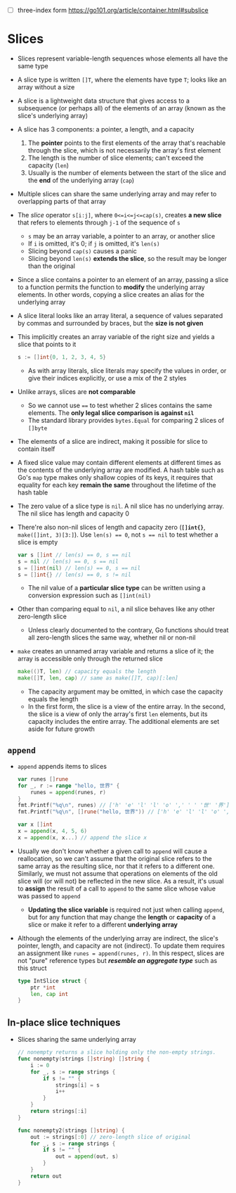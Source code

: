 - [ ] three-index form https://go101.org/article/container.html#subslice

# Slices
- Slices represent variable-length sequences whose elements all have the same type
- A slice type is written `[]T`, where the elements have type `T`; looks like an array without a size
- A slice is a lightweight data structure that gives access to a subsequence (or perhaps all) of the elements of an array (known as the slice's underlying array)
- A slice has 3 components: a pointer, a length, and a capacity
   1. The **pointer** points to the first elements of the array that's reachable through the slice, which is not necessarily the array's first element
   2. The length is the number of slice elements; can't exceed the capacity (`len`)
   3. Usually is the number of elements between the start of the slice and the **end** of the underlying array (`cap`)
- Multiple slices can share the same underlying array and may refer to overlapping parts of that array
- The *slice* operator `s[i:j]`, where `0<=i<=j<=cap(s)`, creates **a new slice** that refers to elements through `j-1` of the sequence of `s`
    - `s` may be an array variable, a pointer to an array, or another slice
    - If `i` is omitted, it's 0; if `j` is omitted, it's `len(s)`
    - Slicing beyond `cap(s)` causes a panic
    - Slicing beyond `len(s)` **extends the slice**, so the result may be longer than the original
- Since a slice contains a pointer to an element of an array, passing a slice to a function permits the function to **modify** the underlying array elements. In other words, copying a slice creates an alias for the underlying array
- A slice literal looks like an array literal, a sequence of values separated by commas and surrounded by braces, but the **size is not given**
- This implicitly creates an array variable of the right size and yields a slice that points to it

    ```go
	s := []int{0, 1, 2, 3, 4, 5}
    ```

    - As with array literals, slice literals may specify the values in order, or give their indices explicitly, or use a mix of the 2 styles
- Unlike arrays, slices are **not comparable**
    - So we cannot use `==` to test whether 2 slices contains the same elements. The **only legal slice comparison is against `nil`**
    - The standard library provides `bytes.Equal` for comparing 2 slices of `[]byte`
- The elements of a slice are indirect, making it possible for slice to contain itself
- A fixed slice value may contain different elements at different times as the contents of the underlying array are modified. A hash table such as Go's `map` type makes only shallow copies of its keys, it requires that equality for each key **remain the same** throughout the lifetime of the hash table
- The zero value of a slice type is `nil`. A nil slice has no underlying array. The nil slice has length and capacity 0
- There're also non-nil slices of length and capacity zero (**`[]int{}`**, `make([]int, 3)[3:]`). Use `len(s) == 0`, not `s == nil` to test whether a slice is empty
	
    ```go
    var s []int // len(s) == 0, s == nil
    s = nil // len(s) == 0, s == nil
    s = []int(nil) // len(s) == 0, s == nil
    s = []int{} // len(s) == 0, s != nil
    ```

    - The nil value of a **particular slice type** can be written using a conversion expression such as `[]int(nil)`
- Other than comparing equal to `nil`, a nil slice behaves like any other zero-length slice
    - Unless clearly documented to the contrary, Go functions should treat all zero-length slices the same way, whether nil or non-nil
- `make` creates an unnamed array variable and returns a slice of it; the array is accessible only through the returned slice

    ```go
    make(()T, len) // capacity equals the length
    make([]T, len, cap) // same as make([]T, cap)[:len]
    ```

    - The capacity argument may be omitted, in which case the capacity equals the length
    - In the first form, the slice is a view of the entire array. In the second, the slice is a view of only the array's first `len` elements, but its capacity includes the entire array. The additional elements are set aside for future growth
## `append`
- `append` appends items to slices

    ```go
    var runes []rune
    for _, r := range "hello, 世界" {
        runes = append(runes, r)
    }
    fmt.Printf("%q\n", runes) // ['h' 'e' 'l' 'l' 'o' ',' ' ' '世' '界']
    fmt.Printf("%q\n", []rune("hello, 世界")) // ['h' 'e' 'l' 'l' 'o' ',' ' ' '世' '界']

    var x []int
    x = append(x, 4, 5, 6)
    x = append(x, x...) // append the slice x
    ```

- Usually we don't know whether a given call to `append` will cause a reallocation, so we can't assume that the original slice refers to the same array as the resulting slice, nor that it refers to a different one. Similarly, we must not assume that operations on elements of the old slice will (or will not) be reflected in the new slice. As a result, it's usual to **assign** the result of a call to `append` to the same slice whose value was passed to `append`
    - **Updating the slice variable** is required not just when calling `append`, but for any function that may change the **length** or **capacity** of a slice or make it refer to a different **underlying array**
- Although the elements of the underlying array are indirect, the slice's pointer, length, and capacity are not (indirect). To update them requires an assignment like `runes = append(runes, r)`. In this respect, slices are not "pure" reference types but ***resemble an aggregate type*** such as this struct

    ```go
    type IntSlice struct {
        ptr *int
        len, cap int
    }
    ```

## In-place slice techniques
- Slices sharing the same underlying array

    ```go
    // nonempty returns a slice holding only the non-empty strings.
    func nonempty(strings []string) []string {
        i := 0
        for _, s := range strings {
            if s != "" {
                strings[i] = s
                i++
            }
        }
        return strings[:i]
    }

    func nonempty2(strings []string) {
        out := strings[:0] // zero-length slice of original
        for _, s := range strings {
            if s != "" {
                out = append(out, s)
            }
        }
        return out
    }
    ```